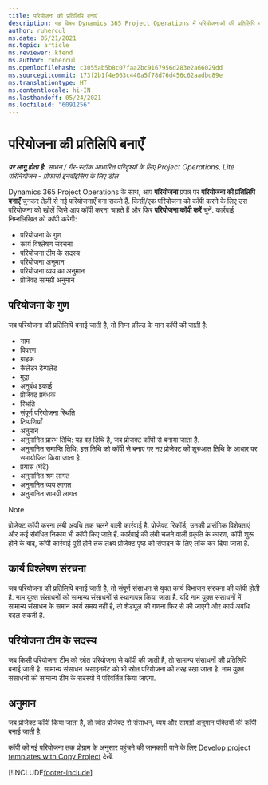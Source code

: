 ```yaml
---
title: परियोजना की प्रतिलिपि बनाएँ
description: यह विषय Dynamics 365 Project Operations में परियोजनाओं की प्रतिलिपि बनाने के बारे में जानकारी प्रदान करता है.
author: ruhercul
ms.date: 05/21/2021
ms.topic: article
ms.reviewer: kfend
ms.author: ruhercul
ms.openlocfilehash: c3055ab5b8c07faa2bc9167956d283e2a66029dd
ms.sourcegitcommit: 173f2b1f4e063c440a5f78d76d456c62aadbd89e
ms.translationtype: HT
ms.contentlocale: hi-IN
ms.lasthandoff: 05/24/2021
ms.locfileid: "6091256"
---
```

# <a name="copy-a-project"></a>परियोजना की प्रतिलिपि बनाएँ

_**पर लागू होता है:** साधन / गैर-स्टॉक आधारित परिदृश्यों के लिए Project Operations, Lite परिनियोजन - प्रोफार्मा इनवॉइसिंग के लिए डील_

Dynamics 365 Project Operations के साथ, आप **परियोजना** प्रपत्र पर **परियोजना की प्रतिलिपि बनाएँ** चुनकर तेज़ी से नई परियोजनाएँ बना सकते हैं. किसी/एक परियोजना को कॉपी करने के लिए उस परियोजना को खोलें जिसे आप कॉपी करना चाहते हैं और फिर **परियोजना कॉपी करें** चुनें. कार्रवाई निम्नलिखित को कॉपी करेगी:

- परियोजना के गुण 
- कार्य विश्लेषण संरचना
- परियोजना टीम के सदस्य
- परियोजना अनुमान
- परियोजना व्यय का अनुमान
- प्रोजेक्ट सामग्री अनुमान

## <a name="project-properties"></a>परियोजना के गुण

जब परियोजना की प्रतिलिपि बनाई जाती है, तो निम्न फ़ील्ड के मान कॉपी की जाती है:

- नाम
- विवरण
- ग्राहक
- कैलेंडर टेम्पलेट
- मुद्रा
- अनुबंध इकाई
- प्रोजेक्ट प्रबंधक
- स्थिति
- संपूर्ण परियोजना स्थिति
- टिप्पणियाँ
- अनुमान
- अनुमानित प्रारंभ तिथि: यह वह तिथि है, जब प्रोजक्ट कॉपी से बनाया जाता है.
- अनुमानित समाप्ति तिथि: इस तिथि को कॉपी से बनाए गए नए प्रोजेक्ट की शुरुआत तिथि के आधार पर समायोजित किया जाता है.
- प्रयास (घंटे)
- अनुमानित श्रम लागत
- अनुमानित व्यय लागत
- अनुमानित सामग्री लागत

> [!NOTE]
> प्रोजेक्ट कॉपी करना लंबी अवधि तक चलने वाली कार्रवाई है. प्रोजेक्ट रिकॉर्ड, उनकी प्रासंगिक विशेषताएं और कई संबंधित निकाय भी कॉपी किए जाते हैं. कार्रवाई की लंबी चलने वाली प्रकृति के कारण, कॉपी शुरू होने के बाद, कॉपी कार्रवाई पूरी होने तक लक्ष्य प्रोजेक्ट पृष्ठ को संपादन के लिए लॉक कर दिया जाता है.

## <a name="work-breakdown-structure"></a>कार्य विश्लेषण संरचना

जब परियोजना की प्रतिलिपि बनाई जाती है, तो संपूर्ण संसाधन से युक्त कार्य विभाजन संरचना की कॉपी होती है. नाम युक्त संसाधनों को सामान्य संसाधनों से स्थानापन्न किया जाता है. यदि नाम युक्त संसाधनों में सामान्य संसाधन के समान कार्य समय नहीं है, तो शेड्यूल की गणना फिर से की जाएगी और कार्य अवधि बदल सकती है.

## <a name="project-team-members"></a>परियोजना टीम के सदस्य

जब किसी परियोजना टीम को स्रोत परियोजना से कॉपी की जाती है, तो सामान्य संसाधनों की प्रतिलिपि बनाई जाती है. सामान्य संसाधन असाइनमेंट को भी स्रोत परियोजना की तरह रखा जाता है. नाम युक्त संसाधनों को सामान्य टीम के सदस्यों में परिवर्तित किया जाएगा.

## <a name="estimates"></a>अनुमान

जब प्रोजेक्ट कॉपी किया जाता है, तो स्रोत प्रोजेक्ट से संसाधन, व्यय और सामग्री अनुमान पंक्तियों की कॉपी बनाई जाती है. 

कॉपी की गई परियोजना तक प्रोग्राम के अनुसार पहुंचने की जानकारी पाने के लिए [Develop project templates with Copy Project](dev-copy-project.md) देखें.


[!INCLUDE[footer-include](../includes/footer-banner.md)]
